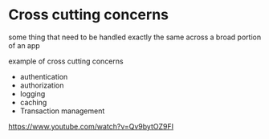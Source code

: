 # Cross cutting concerns

some thing that need to be handled exactly the same across a broad portion of an app

example of cross cutting concerns

- authentication
- authorization
- logging
- caching
- Transaction management



https://www.youtube.com/watch?v=Qv9bytOZ9FI
